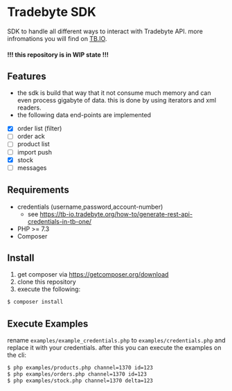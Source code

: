 # Tradebyte SDK

SDK to handle all different ways to interact with Tradebyte API. more infromations you will find on [TB.IO](https://tradebyte.io/).

#### !!! this repository is in WIP state !!!

## Features

* the sdk is build that way that it not consume much memory and can even process gigabyte of data. this is done by using iterators and xml readers.
* the following data end-points are implemented
- [x] order list (filter)
- [ ] order ack
- [ ] product list
- [ ] import push
- [x] stock
- [ ] messages

## Requirements

* credentials (username,password,account-number)
  * see https://tb-io.tradebyte.org/how-to/generate-rest-api-credentials-in-tb-one/
* PHP >= 7.3
* Composer

## Install

1. get composer via https://getcomposer.org/download
2. clone this repository
3. execute the following:

```bash
$ composer install
```

## Execute Examples

rename ``examples/example_credentials.php`` to ``examples/credentials.php`` and replace it with your credentials.
after this you can execute the examples on the cli:

```bash
$ php examples/products.php channel=1370 id=123
$ php examples/orders.php channel=1370 id=123
$ php examples/stock.php channel=1370 delta=123
```
